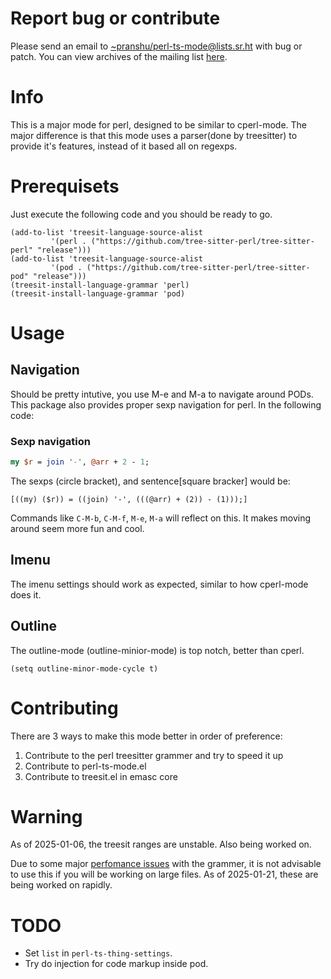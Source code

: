 
# Report bug or contribute

Please send an email to <~pranshu/perl-ts-mode@lists.sr.ht> with bug
or patch.  You can view archives of the mailing list
[here](https://lists.sr.ht/~pranshu/perl-ts-mode).

# Info

This is a major mode for perl, designed to be similar to cperl-mode.
The major difference is that this mode uses a parser(done by
treesitter) to provide it's features, instead of it based all on
regexps.

# Prerequisets

Just execute the following code and you should be ready to go.

```elisp
(add-to-list 'treesit-language-source-alist
	     '(perl . ("https://github.com/tree-sitter-perl/tree-sitter-perl" "release")))
(add-to-list 'treesit-language-source-alist
	     '(pod . ("https://github.com/tree-sitter-perl/tree-sitter-pod" "release")))
(treesit-install-language-grammar 'perl)
(treesit-install-language-grammar 'pod)
```

# Usage

## Navigation

Should be pretty intutive, you use M-e and M-a to navigate around
PODs.  This package also provides proper sexp navigation for perl.  In
the following code:

### Sexp navigation

```perl
my $r = join '-', @arr + 2 - 1;
```
The sexps (circle bracket), and sentence[square bracker] would be:
```
[((my) ($r)) = ((join) '-', (((@arr) + (2)) - (1)));]
```

Commands like `C-M-b`, `C-M-f`, `M-e`, `M-a` will reflect on this.  It
makes moving around seem more fun and cool.

## Imenu

The imenu settings should work as expected, similar to how cperl-mode
does it.

## Outline

The outline-mode (outline-minior-mode) is top notch, better than cperl.

```elisp
(setq outline-minor-mode-cycle t)
```

# Contributing

There are 3 ways to make this mode better in order of preference:
1. Contribute to the perl treesitter grammer and try to speed it up
2. Contribute to perl-ts-mode.el
3. Contribute to treesit.el in emasc core

# Warning

As of 2025-01-06, the treesit ranges are unstable.  Also being worked
on.

Due to some major [perfomance
issues](https://github.com/tree-sitter-perl/tree-sitter-perl/issues/203)
with the grammer, it is not advisable to use this if you will be
working on large files.  As of 2025-01-21, these are being worked on
rapidly.

# TODO

- Set `list` in `perl-ts-thing-settings`.
- Try do injection for code markup inside pod.
